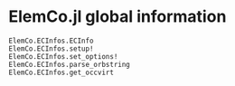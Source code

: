 # ElemCo.jl global information

```@docs
ElemCo.ECInfos.ECInfo
ElemCo.ECInfos.setup!
ElemCo.ECInfos.set_options!
ElemCo.ECInfos.parse_orbstring
ElemCo.ECInfos.get_occvirt
```
